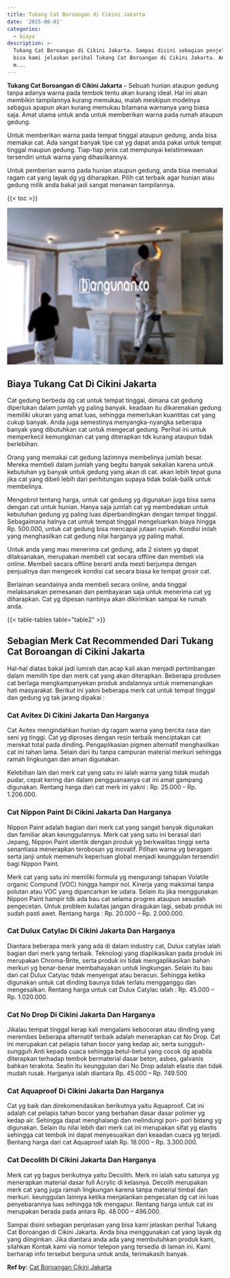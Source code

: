 ```yaml
---
title: Tukang Cat Boroangan di Cikini Jakarta
date: '2025-08-01'
categories:
  - biaya
description: >-
  Tukang Cat Boroangan di Cikini Jakarta. Sampai disini sebagian penjelasan yang
  bisa kami jelaskan perihal Tukang Cat Boroangan di Cikini Jakarta. Anda bisa
  m...
---
```


**Tukang Cat Boroangan di Cikini Jakarta** – Sebuah hunian ataupun gedung tanpa adanya warna pada tembok tentu akan kurang ideal. Hal ini akan membikin tampilannya kurang memukau, malah meskipun modelnya sebagus apapun akan kurang memukau bilamana warnanya yang biasa saja. Amat utama untuk anda untuk memberikan warna pada rumah ataupun gedung.

Untuk memberikan warna pada tempat tinggal ataupun gedung, anda bisa memakai cat. Ada sangat banyak tipe cat yg dapat anda pakai untuk tempat tinggal maupun gedung. Tiap-tiap jenis cat mempunyai keistimewaan tersendiri untuk warna yang dihasilkannya.

Untuk pemberian warna pada hunian ataupun gedung, anda bisa memakai ragam cat yang layak dg yg diharapkan. Pilih cat terbaik agar hunian atau gedung milik anda bakal jadi sangat menawan tampilannya.

{{< toc >}}

![Tukang Cat Boroangan di Cikini Jakarta](/images/jasa-cat-murah31.png)

## Biaya Tukang Cat Di Cikini Jakarta

Cat gedung berbeda dg cat untuk tempat tinggal, dimana cat gedung diperlukan dalam jumlah yg paling banyak. keadaan itu dikarenakan gedung memiliki ukuran yang amat luas, sehingga memerlukan kuantitas cat yang cukup banyak. Anda juga semestinya menyangka-nyangka seberapa banyak yang dibutuhkan cat untuk mengecat gedung. Perihal ini untuk memperkecil kemungkinan cat yang diterapkan tdk kurang ataupun tidak berlebihan.

Orang yang memakai cat gedung lazimnya membelinya jumlah besar. Mereka membeli dalam jumlah yang begitu banyak sekalian karena untuk kebutuhan yg banyak untuk gedung yang akan di cat. akan lebih tepat guna jika cat yang dibeli lebih dari perhitungan supaya tidak bolak-balik untuk membelinya.

Mengobrol tentang harga, untuk cat gedung yg digunakan juga bisa sama dengan cat untuk hunian. Hanya saja jumlah cat yg membedakan untuk kebutuhan gedung yg paling luas diperbandingkan dengan tempat tinggal. Sebagaimana halnya cat untuk tempat tinggal mengeluarkan biaya hingga Rp. 500.000, untuk cat gedung bisa mencapai jutaan rupiah. Kondisi inilah yang menghasilkan cat gedung nilai harganya yg paling mahal.

Untuk anda yang mau menerima cat gedung, ada 2 sistem yg dapat dilaksanakan, merupakan membeli cat secara offline dan membeli via online. Membeli secara offline berarti anda mesti berjumpa dengan penjualnya dan mengecek kondisi cat secara biasa ke tempat grosir cat.

Berlainan seandainya anda membeli secara online, anda tinggal melaksanakan pemesanan dan pembayaran saja untuk menerima cat yg diharapkan. Cat yg dipesan nantinya akan dikirimkan sampai ke rumah anda.

{{< table-tables table="table2" >}}

## Sebagian Merk Cat Recommended Dari Tukang Cat Boroangan di Cikini Jakarta

Hal-hal diatas bakal jadi lumrah dan acap kali akan menjadi pertimbangan dalam memilih tipe dan merk cat yang akan diterapkan. Beberapa produsen cat berlaga mengkampanyekan produk andalannya untuk memenangkan hati masyarakat. Berikut ini yakni beberapa merk cat untuk tempat tinggal dan gedung yg tak jarang dipakai :

### Cat Avitex Di Cikini Jakarta Dan Harganya

Cat Avitex mengindahkan hunian dg ragam warna yang bercita rasa dan seni yg tinggi. Cat yg diproses dengan resin terbaik menciptakan cat merekat total pada dinding. Pengaplikasian pigmen alternatif menghasilkan cat ini tahan lama. Selain dari itu tanpa campuran material merkuri sehingga ramah lingkungan dan aman digunakan.

Kelebihan lain dari merk cat yang satu ini ialah warna yang tidak mudah pudar, cepat kering dan dalam pengguanaanya cat ini amat gampang digunakan. Rentang harga dari cat merk ini yakni : Rp. 25.000 – Rp. 1.206.000.

### Cat Nippon Paint Di Cikini Jakarta Dan Harganya

Nippon Paint adalah bagian dari merk cat yang sangat banyak digunakan dan familiar akan keunggulannya. Merk cat yang satu ini berasal dari Jepang, Nippon Paint identik dengan produk yg berkwalitas tinggi serta senantiasa menerapkan terobosan yg inovatif. Pilihan warna yg beragam serta janji untuk memenuhi keperluan global menjadi keunggulan tersendiri bagi Nippon Paint.

Merk cat yang satu ini memiliki formula yg mengurangi tahapan Volatile organic Compund (VOC) hingga hampir nol. Kinerja yang maksimal tanpa polutan atau VOC yang dipancarkan ke udara. Selain itu jika menggunakan Nippon Paint hampir tdk ada bau cat selama progres ataupun sesudah pengecetan. Untuk problem kulaitas jangan diragukan lagi, sebab produk ini sudah pasti awet. Rentang harga : Rp. 20.000 – Rp. 2.000.000.

### Cat Dulux Catylac Di Cikini Jakarta Dan Harganya

Diantara beberapa merk yang ada di dalam industry cat, Dulux catylax ialah bagian dari merk yang terbaik. Teknologi yang diaplikasikan pada produk ini merupakan Chroma-Brite, serta produk ini tidak mengaplikasikan bahan merkuri yg benar-benar membahayakan untuk lingkungan. Selain itu bau dari cat Dulux Catylac tidak menyengat atau beracun. Sehingga ketika digunakan untuk cat dinding baunya tidak terlalu mengganggu dan mengesalkan. Rentang harga untuk cat Dulux Catylac ialah : Rp. 45.000 – Rp. 1.020.000.

### Cat No Drop Di Cikini Jakarta Dan Harganya

Jikalau tempat tinggal kerap kali mengalami kebocoran atau dinding yang merembes beberapa alternatif terbaik adalah menerapkan cat No Drop. Cat ini merupakan cat pelapis tahan bocor yang kedap air, serta sungguh-sungguh Anti kepada cuaca sehingga betul-betul yang cocok dg apabila diterapkan terhadap tembok bermaterial dasar beton, asbes, galvanis bahkan terakota. Sealin itu keunggulan dari No Drop adalah elastis dan tidak mudah rusak. Harganya ialah diantara Rp. 45.000 – Rp. 749.500

### Cat Aquaproof Di Cikini Jakarta Dan Harganya

Cat yg baik dan direkomendasikan berikutnya yaitu Aquaproof. Cat ini adalah cat pelapis tahan bocor yang berbahan dasar dasar polimer yg kedap air. Sehingga dapat menghalangi dan melindungi pori- pori bidang yg digunakan. Selain itu nilai lebih dari merk cat ini merupakan sifat yg elastis sehingga cat tembok ini dapat menyesuaikan dari keaadan cuaca yg terjadi. Bentang harga dari cat Aquaproof ialah Rp. 18.000 – Rp. 3.300.000.

### Cat Decolith Di Cikini Jakarta Dan Harganya

Merk cat yg bagus berikutnya yaitu Decolith. Merk ini ialah satu satunya yg menerapkan material dasar full Acrylic di kelasnya. Decolih merupakan merk cat yang juga ramah lingkungan karena tanpa material timbal dan merkuri. keunggulan lainnya ketika menjalankan pengecatan dg cat ini luas penyebarannya luas sehingga tdk mengapur. Rentang harga untuk cat ini merupakan berada pada antara Rp. 48.000 – 496.000.

Sampai disini sebagian penjelasan yang bisa kami jelaskan perihal Tukang Cat Boroangan di Cikini Jakarta. Anda bisa menggunakan cat yang layak dg yang diinginkan. Jika diantara anda ada yang membutuhkan produk kami, silahkan Kontak kami via nomor telepon yang tersedia di laman ini. Kami berharap info tersebut berguna untuk anda, terimakasih banyak.

**Ref by:** [Cat Boroangan Cikini Jakarta](https://id.wikipedia.org/wiki/Cat)
